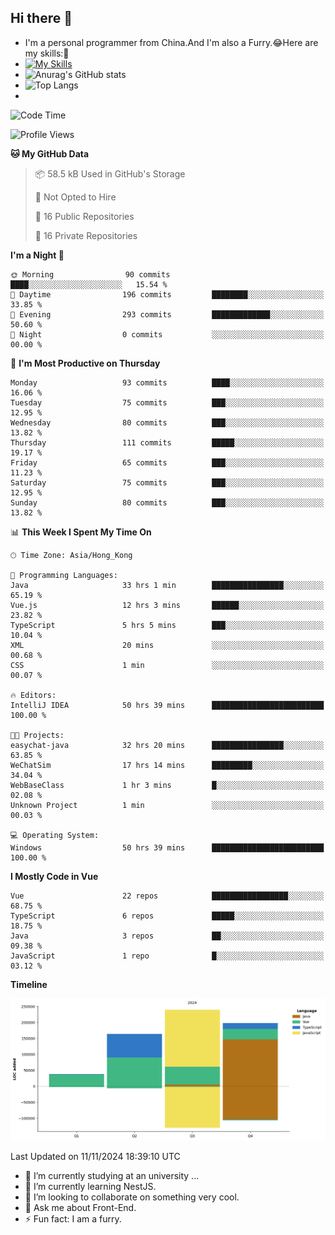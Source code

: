 ## Hi there 👋
- I'm a personal programmer from China.And I'm also a Furry.😂Here are my skills:🤔
- [![My Skills](https://skillicons.dev/icons?i=js,html,css,vue,typescript,java,golang)](https://skillicons.dev)
- ![Anurag's GitHub stats](https://github-readme-stats.vercel.app/api?username=FluffyChi-Xing&count_private=true&show_icons=true&theme=radical)
- ![Top Langs](https://github-readme-stats.vercel.app/api/top-langs/?username=FluffyChi-Xing)
- <!--START_SECTION:waka-->
![Code Time](http://img.shields.io/badge/Code%20Time-750%20hrs%2019%20mins-blue)

![Profile Views](http://img.shields.io/badge/Profile%20Views-19-blue)

**🐱 My GitHub Data** 

> 📦 58.5 kB Used in GitHub's Storage 
 > 
> 🚫 Not Opted to Hire
 > 
> 📜 16 Public Repositories 
 > 
> 🔑 16 Private Repositories 
 > 
**I'm a Night 🦉** 

```text
🌞 Morning                90 commits          ████░░░░░░░░░░░░░░░░░░░░░   15.54 % 
🌆 Daytime                196 commits         ████████░░░░░░░░░░░░░░░░░   33.85 % 
🌃 Evening                293 commits         █████████████░░░░░░░░░░░░   50.60 % 
🌙 Night                  0 commits           ░░░░░░░░░░░░░░░░░░░░░░░░░   00.00 % 
```
📅 **I'm Most Productive on Thursday** 

```text
Monday                   93 commits          ████░░░░░░░░░░░░░░░░░░░░░   16.06 % 
Tuesday                  75 commits          ███░░░░░░░░░░░░░░░░░░░░░░   12.95 % 
Wednesday                80 commits          ███░░░░░░░░░░░░░░░░░░░░░░   13.82 % 
Thursday                 111 commits         █████░░░░░░░░░░░░░░░░░░░░   19.17 % 
Friday                   65 commits          ███░░░░░░░░░░░░░░░░░░░░░░   11.23 % 
Saturday                 75 commits          ███░░░░░░░░░░░░░░░░░░░░░░   12.95 % 
Sunday                   80 commits          ███░░░░░░░░░░░░░░░░░░░░░░   13.82 % 
```


📊 **This Week I Spent My Time On** 

```text
🕑︎ Time Zone: Asia/Hong_Kong

💬 Programming Languages: 
Java                     33 hrs 1 min        ████████████████░░░░░░░░░   65.19 % 
Vue.js                   12 hrs 3 mins       ██████░░░░░░░░░░░░░░░░░░░   23.82 % 
TypeScript               5 hrs 5 mins        ███░░░░░░░░░░░░░░░░░░░░░░   10.04 % 
XML                      20 mins             ░░░░░░░░░░░░░░░░░░░░░░░░░   00.68 % 
CSS                      1 min               ░░░░░░░░░░░░░░░░░░░░░░░░░   00.07 % 

🔥 Editors: 
IntelliJ IDEA            50 hrs 39 mins      █████████████████████████   100.00 % 

🐱‍💻 Projects: 
easychat-java            32 hrs 20 mins      ████████████████░░░░░░░░░   63.85 % 
WeChatSim                17 hrs 14 mins      █████████░░░░░░░░░░░░░░░░   34.04 % 
WebBaseClass             1 hr 3 mins         █░░░░░░░░░░░░░░░░░░░░░░░░   02.08 % 
Unknown Project          1 min               ░░░░░░░░░░░░░░░░░░░░░░░░░   00.03 % 

💻 Operating System: 
Windows                  50 hrs 39 mins      █████████████████████████   100.00 % 
```

**I Mostly Code in Vue** 

```text
Vue                      22 repos            █████████████████░░░░░░░░   68.75 % 
TypeScript               6 repos             █████░░░░░░░░░░░░░░░░░░░░   18.75 % 
Java                     3 repos             ██░░░░░░░░░░░░░░░░░░░░░░░   09.38 % 
JavaScript               1 repo              █░░░░░░░░░░░░░░░░░░░░░░░░   03.12 % 
```



**Timeline**

![Lines of Code chart](https://raw.githubusercontent.com/FluffyChi-Xing/FluffyChi-Xing/main/assets/bar_graph.png)


 Last Updated on 11/11/2024 18:39:10 UTC
<!--END_SECTION:waka-->
- 🔭 I’m currently studying at an university ...
- 🌱 I’m currently learning NestJS.
- 👯 I’m looking to collaborate on something very cool.
- 💬 Ask me about Front-End.
- ⚡ Fun fact: I am a furry.
